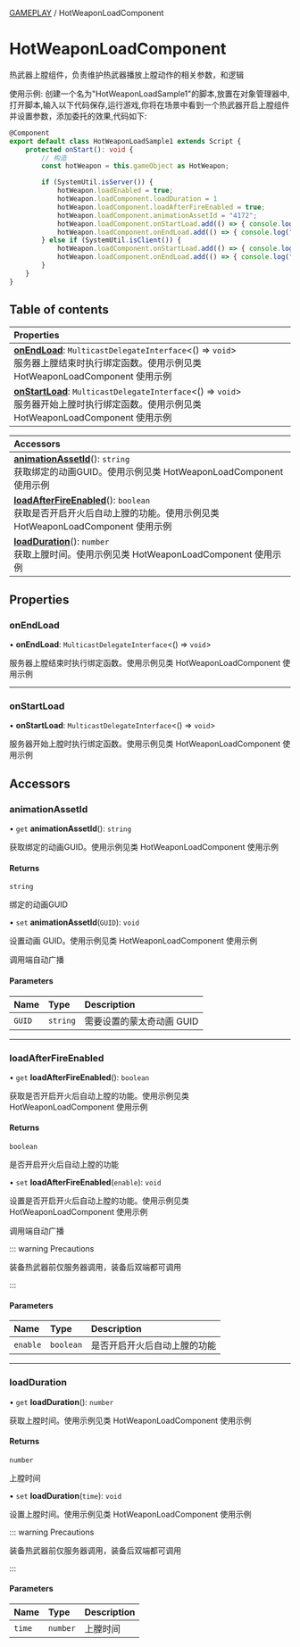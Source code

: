 [GAMEPLAY](../groups/Core.GAMEPLAY.md) / HotWeaponLoadComponent

# HotWeaponLoadComponent <Badge type="tip" text="Class" /> <Score text="HotWeaponLoadComponent" />

热武器上膛组件，负责维护热武器播放上膛动作的相关参数，和逻辑

使用示例: 创建一个名为"HotWeaponLoadSample1"的脚本,放置在对象管理器中,打开脚本,输入以下代码保存,运行游戏,你将在场景中看到一个热武器开启上膛组件并设置参数，添加委托的效果,代码如下:
```ts
@Component
export default class HotWeaponLoadSample1 extends Script {
    protected onStart(): void {
        // 构造
        const hotWeapon = this.gameObject as HotWeapon;

        if (SystemUtil.isServer()) {
            hotWeapon.loadEnabled = true;
            hotWeapon.loadComponent.loadDuration = 1
            hotWeapon.loadComponent.loadAfterFireEnabled = true;
            hotWeapon.loadComponent.animationAssetId = "4172";
            hotWeapon.loadComponent.onStartLoad.add(() => { console.log("loadComponent.onStartLoad Server") });
            hotWeapon.loadComponent.onEndLoad.add(() => { console.log("loadComponent.onEndLoad Server") });
        } else if (SystemUtil.isClient()) {
            hotWeapon.loadComponent.onStartLoad.add(() => { console.log("loadComponent.onStartLoad Client") });
            hotWeapon.loadComponent.onEndLoad.add(() => { console.log("loadComponent.onEndLoad Client") });
        }
    }
}
```

## Table of contents

| Properties |
| :-----|
| **[onEndLoad](mw.HotWeaponLoadComponent.md#onendload)**: `MulticastDelegateInterface`<() => `void`\> <br> 服务器上膛结束时执行绑定函数。使用示例见类 HotWeaponLoadComponent 使用示例|
| **[onStartLoad](mw.HotWeaponLoadComponent.md#onstartload)**: `MulticastDelegateInterface`<() => `void`\> <br> 服务器开始上膛时执行绑定函数。使用示例见类 HotWeaponLoadComponent 使用示例|

| Accessors |
| :-----|
| **[animationAssetId](mw.HotWeaponLoadComponent.md#animationassetid)**(): `string` <br> 获取绑定的动画GUID。使用示例见类 HotWeaponLoadComponent 使用示例|
| **[loadAfterFireEnabled](mw.HotWeaponLoadComponent.md#loadafterfireenabled)**(): `boolean` <br> 获取是否开启开火后自动上膛的功能。使用示例见类 HotWeaponLoadComponent 使用示例|
| **[loadDuration](mw.HotWeaponLoadComponent.md#loadduration)**(): `number` <br> 获取上膛时间。使用示例见类 HotWeaponLoadComponent 使用示例|

## Properties

### onEndLoad <Score text="onEndLoad" /> 

• **onEndLoad**: `MulticastDelegateInterface`<() => `void`\>

服务器上膛结束时执行绑定函数。使用示例见类 HotWeaponLoadComponent 使用示例

___

### onStartLoad <Score text="onStartLoad" /> 

• **onStartLoad**: `MulticastDelegateInterface`<() => `void`\>

服务器开始上膛时执行绑定函数。使用示例见类 HotWeaponLoadComponent 使用示例

## Accessors

### animationAssetId <Score text="animationAssetId" /> 

• `get` **animationAssetId**(): `string` 

获取绑定的动画GUID。使用示例见类 HotWeaponLoadComponent 使用示例


#### Returns

`string`

绑定的动画GUID

• `set` **animationAssetId**(`GUID`): `void` <Badge type="tip" text="other" />

设置动画 GUID。使用示例见类 HotWeaponLoadComponent 使用示例

调用端自动广播

#### Parameters

| Name | Type | Description |
| :------ | :------ | :------ |
| `GUID` | `string` |  需要设置的蒙太奇动画 GUID |


___

### loadAfterFireEnabled <Score text="loadAfterFireEnabled" /> 

• `get` **loadAfterFireEnabled**(): `boolean` 

获取是否开启开火后自动上膛的功能。使用示例见类 HotWeaponLoadComponent 使用示例


#### Returns

`boolean`

是否开启开火后自动上膛的功能

• `set` **loadAfterFireEnabled**(`enable`): `void` <Badge type="tip" text="other" />

设置是否开启开火后自动上膛的功能。使用示例见类 HotWeaponLoadComponent 使用示例

调用端自动广播

::: warning Precautions

装备热武器前仅服务器调用，装备后双端都可调用

:::

#### Parameters

| Name | Type | Description |
| :------ | :------ | :------ |
| `enable` | `boolean` |  是否开启开火后自动上膛的功能 |


___

### loadDuration <Score text="loadDuration" /> 

• `get` **loadDuration**(): `number` 

获取上膛时间。使用示例见类 HotWeaponLoadComponent 使用示例


#### Returns

`number`

上膛时间

• `set` **loadDuration**(`time`): `void` 

设置上膛时间。使用示例见类 HotWeaponLoadComponent 使用示例


::: warning Precautions

装备热武器前仅服务器调用，装备后双端都可调用

:::

#### Parameters

| Name | Type | Description |
| :------ | :------ | :------ |
| `time` | `number` |  上膛时间 |

